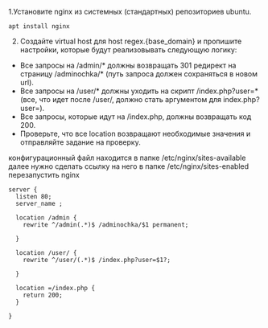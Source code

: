 1.Установите nginx из системных (стандартных) репозиториев ubuntu.
```
apt install nginx
```

2. Создайте virtual host для host regex.{base_domain} и пропишите настройки, которые будут реализовывать следующую логику:
- Все запросы на /admin/* должны возвращать 301 редирект на страницу /adminochka/* (путь запроса должен сохраняться в новом url).
- Все запросы на /user/* должны уходить на скрипт /index.php?user=* (все, что идет после /user/, должно стать аргументом для index.php?user=).
- Все запросы, которые идут на /index.php, должны возвращать код 200.
- Проверьте, что все location возвращают необходимые значения и отправляйте задание на проверку.

конфигурационный файл находится в папке /etc/nginx/sites-available  
далее нужно сделать ссылку на него в папке /etc/nginx/sites-enabled  
перезапустить nginx  



```
server {
  listen 80;
  server_name ;
  
  location /admin {
    rewrite ^/admin(.*)$ /adminochka/$1 permanent;
	
  }
  
  location /user/ {
    rewrite ^/user/(.*)$ /index.php?user=$1?;
	
  }
  
  location =/index.php {
    return 200;
  }

}
```

